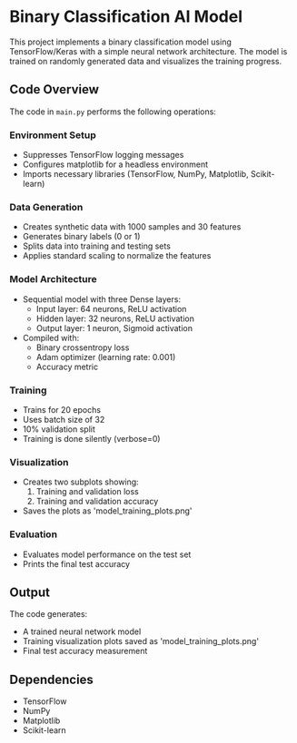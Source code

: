 
# Binary Classification AI Model

This project implements a binary classification model using TensorFlow/Keras with a simple neural network architecture. The model is trained on randomly generated data and visualizes the training progress.

## Code Overview

The code in `main.py` performs the following operations:

### Environment Setup
- Suppresses TensorFlow logging messages
- Configures matplotlib for a headless environment
- Imports necessary libraries (TensorFlow, NumPy, Matplotlib, Scikit-learn)

### Data Generation
- Creates synthetic data with 1000 samples and 30 features
- Generates binary labels (0 or 1)
- Splits data into training and testing sets
- Applies standard scaling to normalize the features

### Model Architecture
- Sequential model with three Dense layers:
  - Input layer: 64 neurons, ReLU activation
  - Hidden layer: 32 neurons, ReLU activation
  - Output layer: 1 neuron, Sigmoid activation
- Compiled with:
  - Binary crossentropy loss
  - Adam optimizer (learning rate: 0.001)
  - Accuracy metric

### Training
- Trains for 20 epochs
- Uses batch size of 32
- 10% validation split
- Training is done silently (verbose=0)

### Visualization
- Creates two subplots showing:
  1. Training and validation loss
  2. Training and validation accuracy
- Saves the plots as 'model_training_plots.png'

### Evaluation
- Evaluates model performance on the test set
- Prints the final test accuracy

## Output
The code generates:
- A trained neural network model
- Training visualization plots saved as 'model_training_plots.png'
- Final test accuracy measurement

## Dependencies
- TensorFlow
- NumPy
- Matplotlib
- Scikit-learn
